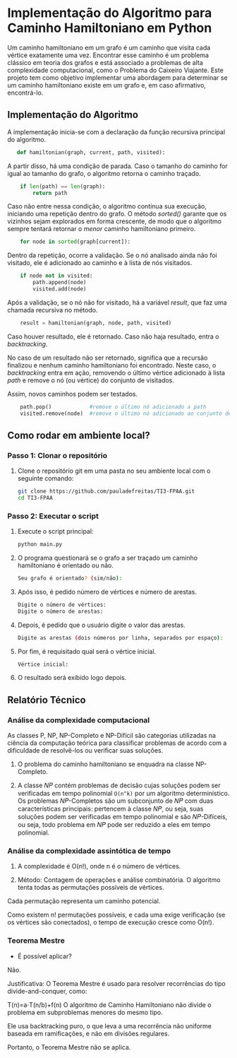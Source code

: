 # Implementação do Algoritmo para Caminho Hamiltoniano em Python

Um caminho hamiltoniano em um grafo é um caminho que visita cada vértice exatamente uma vez. Encontrar esse caminho é um problema clássico em teoria dos grafos e está associado a problemas de alta complexidade computacional, como o Problema do Caixeiro Viajante. Este projeto tem como objetivo implementar uma abordagem para determinar se um caminho hamiltoniano existe em um grafo e, em caso afirmativo, encontrá-lo.

## Implementação do Algoritmo

A implementação inicia-se com a declaração da função recursiva principal do algoritmo.

```python
   def hamiltonian(graph, current, path, visited):
```

A partir disso, há uma condição de parada. Caso o tamanho do caminho for igual ao tamanho do grafo, o algoritmo retorna o caminho traçado.

```python
    if len(path) == len(graph):
        return path
```

Caso não entre nessa condição, o algoritmo continua sua execução, iniciando uma repetição dentro do grafo. O método _sorted()_ garante que os vizinhos sejam explorados em forma crescente, de modo que o algoritmo sempre tentará retornar o _menor_ caminho hamiltoniano primeiro.

```python
    for node in sorted(graph[current]):
```

Dentro da repetição, ocorre a validação. Se o nó analisado ainda não foi visitado, ele é adicionado ao caminho e à lista de nós visitados.

```python
    if node not in visited:
        path.append(node)
        visited.add(node)
```

Após a validação, se o nó não for visitado, há a variável _result_, que faz uma chamada recursiva no método.

```python
    result = hamiltonian(graph, node, path, visited)
```

Caso houver resultado, ele é retornado. Caso não haja resultado, entra o _backtracking_.

No caso de um resultado não ser retornado, significa que a recursão finalizou e nenhum caminho hamiltoniano foi encontrado. Neste caso, o _backtracking_ entra em ação, removendo o último vértice adicionado à lista _path_ e remove o nó (ou vértice) do conjunto de visitados.

Assim, novos caminhos podem ser testados.

```python
    path.pop()            #remove o último nó adicionado a path
    visited.remove(node)  #remove o último nó adicionado ao conjunto de visitados
```

## Como rodar em ambiente local?

### Passo 1: Clonar o repositório

1. Clone o repositório git em uma pasta no seu ambiente local com o seguinte comando:

   ```bash
   git clone https://github.com/pauladefreitas/TI3-FPAA.git
   cd TI3-FPAA
   ```

### Passo 2: Executar o script

1. Execute o script principal:

   ```bash
   python main.py
   ```

2. O programa questionará se o grafo a ser traçado um caminho hamiltoniano é orientado ou não.

   ```bash
   Seu grafo é orientado? (sim/não):
   ```

3. Após isso, é pedido número de vértices e número de arestas.

   ```bash
   Digite o número de vértices:
   Digite o número de arestas:
   ```

4. Depois, é pedido que o usuário digite o valor das arestas.

   ```bash
   Digite as arestas (dois números por linha, separados por espaço):
   ```

5. Por fim, é requisitado qual será o vértice inicial.

   ```bash
   Vértice inicial:
   ```

6. O resultado será exibido logo depois.

## Relatório Técnico

### Análise da complexidade computacional

As classes P, NP, NP-Completo e NP-Difícil são categorias utilizadas na ciência da computação teórica para classificar problemas de acordo com a dificuldade de resolvê-los ou verificar suas soluções.

1. O problema do caminho hamiltoniano se enquadra na classe NP-Completo.

2. A classe 𝑁𝑃 contém problemas de decisão cujas soluções podem ser verificadas em tempo polinomial `O(n^k)` por um algoritmo determinístico. Os problemas 𝑁𝑃-Completos são um subconjunto de 𝑁𝑃 com duas características principais: pertencem à classe 𝑁𝑃, ou seja, suas soluções podem ser verificadas em tempo polinomial e são 𝑁𝑃-Difíceis, ou seja, todo problema em 𝑁𝑃 pode ser reduzido a eles em tempo polinomial.

### Análise da complexidade assintótica de tempo

1. A complexidade é O(n!), onde n é o número de vértices.

2. Método: Contagem de operações e análise combinatória.
   O algoritmo tenta todas as permutações possíveis de vértices.

Cada permutação representa um caminho potencial.

Como existem n! permutações possíveis, e cada uma exige verificação (se os vértices são conectados), o tempo de execução cresce como O(n!).

### Teorema Mestre

- É possível aplicar?

Não.

Justificativa:
O Teorema Mestre é usado para resolver recorrências do tipo divide-and-conquer, como:

T(n)=a⋅T(n/b)+f(n)
O algoritmo de Caminho Hamiltoniano não divide o problema em subproblemas menores do mesmo tipo.

Ele usa backtracking puro, o que leva a uma recorrência não uniforme baseada em ramificações, e não em divisões regulares.

Portanto, o Teorema Mestre não se aplica.
